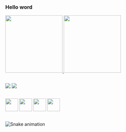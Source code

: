 ### Hello word

<div>
<a href="https://github.com/guilhermeduarted">
<img height="180em" src="https://github-readme-stats.vercel.app/api/top-langs/?username=guilhermeduarted&layout=compact&langs_count=7&theme=dark"/>
<img height="180em" src="https://github-readme-stats.vercel.app/api?username=guilhermeduarted&show_icons=true&theme=dark&include_all_commits=true&count_private=true"/>
</div>

##

<dv>
<a href="https://instagram.com/buriti_duarte" target="_blank"><img src="https://img.shields.io/badge/-Instagram-%23E4405F?style=for-the-badge&logo=instagram&logoColor=white" target="_blank"></a>
<a href = "duarte7612@gmail.com"><img src="https://img.shields.io/badge/Gmail-D14836?style=for-the-badge&logo=gmail&logoColor=white" target="_blank"></a>
</div>

##

<img src="https://cdn.jsdelivr.net/gh/devicons/devicon/icons/html5/html5-plain.svg" width="40" height="40"/> <img
src="https://cdn.jsdelivr.net/gh/devicons/devicon/icons/css3/css3-plain.svg" width="40" height="40"/> <img src="https://cdn.jsdelivr.net/gh/devicons/devicon/icons/javascript/javascript-plain.svg" width="40" heigth="40"/> <img src="https://cdn.jsdelivr.net/gh/devicons/devicon/icons/mysql/mysql-plain.svg" width="40" height="40"/>

##
![Snake animation](https://github.com/guilhermeduarted/guilhermeduarted/blob/output/github-contribution-grid-snake.svg)




